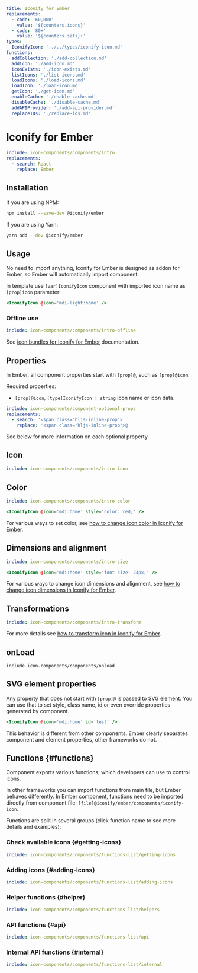 ```yaml
title: Iconify for Ember
replacements:
  - code: '60,000'
    value: '${counters.icons}'
  - code: '80+'
    value: '${counters.sets}+'
types:
  IconifyIcon: '../../types/iconify-icon.md'
functions:
  addCollection: './add-collection.md'
  addIcon: './add-icon.md'
  iconExists: './icon-exists.md'
  listIcons: './list-icons.md'
  loadIcons: './load-icons.md'
  loadIcon: './load-icon.md'
  getIcon: './get-icon.md'
  enableCache: './enable-cache.md'
  disableCache: './disable-cache.md'
  addAPIProvider: './add-api-provider.md'
  replaceIDs: './replace-ids.md'
```

# Iconify for Ember

```yaml
include: icon-components/components/intro
replacements:
  - search: React
    replace: Ember
```

## Installation

If you are using NPM:

```bash
npm install --save-dev @iconify/ember
```

If you are using Yarn:

```bash
yarn add --dev @iconify/ember
```

## Usage

No need to import anything, Iconify for Ember is designed as addon for Ember, so Ember will automatically import component.

In template use `[var]IconifyIcon` component with imported icon name as `[prop]icon` parameter:

```hbs
<IconifyIcon @icon='mdi-light:home' />
```

### Offline use

```yaml
include: icon-components/components/intro-offline
```

See [icon bundles for Iconify for Ember](../../icon-components/bundles/ember.md) documentation.

## Properties

In Ember, all component properties start with `[prop]@`, such as `[prop]@icon`.

Required properties:

- `[prop]@icon`, `[type]IconifyIcon | string` icon name or icon data.

```yaml
include: icon-components/component-optional-props
replacements:
  - search: '<span class="hljs-inline-prop">'
    replace: '<span class="hljs-inline-prop">@'
```

See below for more information on each optional property.

## Icon

```yaml
include: icon-components/components/intro-icon
```

## Color

```yaml
include: icon-components/components/intro-color
```

```hbs
<IconifyIcon @icon='mdi:home' style='color: red;' />
```

For various ways to set color, see [how to change icon color in Iconify for Ember](./color.md).

## Dimensions and alignment

```yaml
include: icon-components/components/intro-size
```

```hbs
<IconifyIcon @icon='mdi:home' style='font-size: 24px;' />
```

For various ways to change icon dimensions and alignment, see [how to change icon dimensions in Iconify for Ember](./dimensions.md).

## Transformations

```yaml
include: icon-components/components/intro-transform
```

For more details see [how to transform icon in Iconify for Ember](./transform.md).

## onLoad

`include icon-components/components/onload`

## SVG element properties

Any property that does not start with `[prop]@` is passed to SVG element. You can use that to set style, class name, id or even override properties generated by component.

```hbs
<IconifyIcon @icon='mdi:home' id='test' />
```

This behavior is different from other components. Ember clearly separates component and element properties, other frameworks do not.

## Functions {#functions}

Component exports various functions, which developers can use to control icons.

In other frameworks you can import functions from main file, but Ember behaves differently. In Ember component, functions need to be imported directly from component file: `[file]@iconify/ember/components/iconify-icon`.

Functions are split in several groups (click function name to see more details and examples):

### Check available icons {#getting-icons}

```yaml
include: icon-components/components/functions-list/getting-icons
```

### Adding icons {#adding-icons}

```yaml
include: icon-components/components/functions-list/adding-icons
```

### Helper functions {#helper}

```yaml
include: icon-components/components/functions-list/helpers
```

### API functions {#api}

```yaml
include: icon-components/components/functions-list/api
```

### Internal API functions {#internal}

```yaml
include: icon-components/components/functions-list/internal
```
